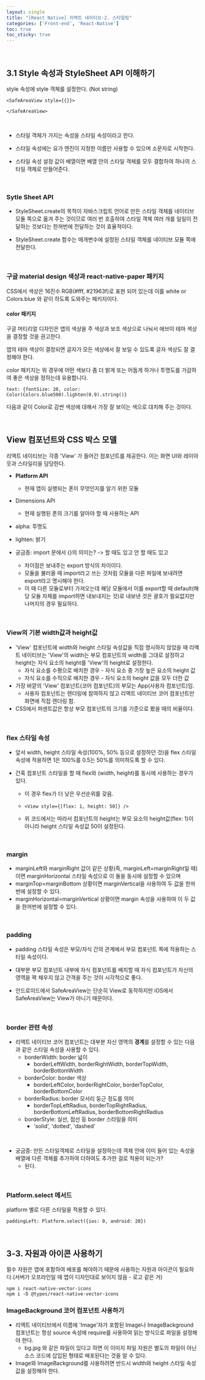 ```yaml
---
layout: single
title: "[React Native] 리액트 네이티브-2. 스타일링"
categories: ['Front-end', 'React-Native']
toc: true
toc_sticky: true
---
```


<br>

## 3.1 Style 속성과 StyleSheet API 이해하기

style 속성에 style 객체를 설정한다. (Not string)

```react
<SafeAreaView style={{}}>

</SafeAreaView>
```

<br>

- 스타일 객체가 가지는 속성을 스타일 속성이라고 한다.

- 스타일 속성에는 요가 엔진이 지정한 이름만 사용할 수 있으며 소문자로 시작한다.
- 스타일 속성 설정 값이 배열이면 배열 안의 스타일 객체를 모두 결합하여 하나의 스타일 객체로 만들어준다.



<br>

### Sytle Sheet API

- StyleSheet.create의 목적이 자바스크립트 언어로 만든 스타일 객체를 네이티브 모듈 쪽으로 옮겨 주는 것이므로 여러 번 호출하여 스타일 객체 여러 개를 일일이 전달하는 것보다는 한꺼번에 전달하는 것이 효율적이다. 

- StyleSheet.create 함수는 매개변수에 설정된 스타일 객체를 네이티브 모듈 쪽에 전달한다. 

<br>

### 구글 material design 색상과 react-native-paper 패키지

CSS에서 색상은 16진수 RGB(#fff, #21963f)로 표현 되어 있는데 이를 white or Colors.blue 와 같이 하도록 도와주는 패키지이다.



#### color 패키지

구글 머티리얼 디자인은 앱의 색상을 주 색상과 보조 색상으로 나눠서 애브이 테마 색상을 결정할 것을 권고한다.

앱의 테마 색상이 결정되면 글자가 모든 색상에서 잘 보일 수 있도록 글자 색상도 잘 결정해야 한다.

color 패키지는 위 경우에 어떤 색보다 좀 더 밝게 또는 어둡게 하거나 투명도를 가감하여 좋은 색상을 정하는데 유용합니다.

```react
text: {fontSize: 20, color: Color(Colors.blue500).lighten(0.9).string()}
```

다음과 같이 Color로 감싼 색상에 대해서 가장 잘 보이는 색으로 대치해 주는 것이다.



<br>

## View 컴포넌트와 CSS 박스 모델

리액트 네이티브는 각종 'View' 가 들어간 컴포넌트를 제공한다. 이는 화면 UI와 레이아웃과 스타일리을 담당한다.



- **Platform API**
  - 현재 앱이 실행되는 폰이 무엇인지를 알기 위한 모듈

- Dimensions API
  - 현재 실행된 폰의 크기를 알아야 할 때 사용하는 API
- alpha: 투명도
- lighten: 밝기

- 궁금증: import 문에서 {}의 의미는? -> 할 때도 있고 안 할 때도 있고
  - 차이점은 보내주는 export 방식의 차이이다.
  - 모듈을 불러올 때 import라고 쓰는 것처럼 모듈을 다른 파일에 보내려면 export라고 명시해야 한다.
  - 이 때 다른 모듈로부터 가져오는데 해당 모듈에서 이를 export할 때 default(해당 모듈 자체를 import하면 내보내지는 것)로 내보낸 것은 괄호가 필요없지만 나머지의 경우 필요하다.



<br>

### View의 기본 width값과 height값

- 'View' 컴포넌트에 width와 height 스타일 속성값을 직접 명시하지 않았을 때 리액트 네이티브는 'View'의 width는 부모 컴포넌트의 width를 그대로 설정하고 height는 자식 요소의 height를 'View'의 height로 설정한다.
  - 자식 요소를 수평으로 배치한 경우 - 자식 요소 중 가장 높은 요소의 height 값
  - 자식 요소를 수직으로 배치한 경우 - 자식 요소의 height 값을 모두 더한 값
- 가장 바깥의 'View' 컴포넌트(코어 컴포넌트)의 부모는 App(사용자 컴포넌트)임.
  - 사용자 컴포넌트는 렌더링에 참여하지 않고 리액트 네이티브 코어 컴포넌트만 화면에 직접 렌더링 함.
- CSS에서 퍼센트값은 항상 부모 컴포넌트의 크기를 기준으로 봤을 때의 비율이다.

<br>

### flex 스타일 속성

- 앞서 width, height 스타일 속성(100%, 50% 등으로 설정하던 것)을 flex 스타일 속성에 적용하면 1은 100%를 0.5는 50%를 의미하도록 할 수 있다.

- 간혹 컴포넌트 스타일을 할 때 flex와 (width, height)를 동시에 사용하는 경우가 있다.

  - 이 경우 flex가 더 낮은 우선순위를 갖음.

  - ```react
    <View style={[flex: 1, height: 50]} />
    ```

  - 위 코드에서는 따라서 컴포넌트의 height는 부모 요소의 height값(flex: 1)이 아니라 height 스타일 속성값 50이 설정된다.



<br>

### margin

- marginLeft와 marginRight 값이 같은 상황(즉, marginLeft=marginRight일 때)이면 marginHorizontal 스타일 속성으로 이 둘을 동시에 설정할 수 있으며
- marginTop=marginBottom 상황이면 marginVertical을 사용하여 두 값을 한꺼번에 설정할 수 있다.
- marginHorizontal=marginVertical 상황이면 margin 속성을 사용하여 이 두 값을 한꺼번에 설정할 수 있다.



<br>

### padding

- padding 스타일 속성은 부모/자식 간의 관계에서 부모 컴포넌트 쪽에 적용하는 스타일 속성이다. 
- 대부분 부모 컴포넌트 내부에 자식 컴포넌트를 배치할 때 자식 컴포넌트가 자신의 영역을 꽉 채우지 않고 간격을 주는 것이 시각적으로 좋다.

- 안드로이드에서 SafeAreaView는 단순히 View로 동작하지만 iOS에서 SafeAreaView는 View가 아니기 때문이다.

<br>

### border 관련 속성

- 리액트 네이티브 코어 컴포넌트는 대부분 자신 영역의 **경계**를 설정할 수 있는 다음과 같은 스타일 속성을 사용할 수 있다.
  - borderWidth: border 넓이
    - borderLeftWidth, borderRightWidth, borderTopWidth, borderBottomWidth
  - borderColor: border 색상
    - borderLeftColor, borderRightColor, borderTopColor, borderBottomColor
  - borderRadius: border 모서리 둥근 정도를 의미
    - borderTopLeftRadius, borderTopRightRadius, borderBottomLeftRadius, borderBottomRightRadius
  - borderStyle: 실선, 점선 등 border 스타일을 의미
    - 'solid', 'dotted', 'dashed'



<br>

- 궁금증: 만든 스타일객체로 스타일을 설정하는데 객체 안에 이미 들어 있는 속성을 배열에 다른 객체를 추가하여 더하여도 추가한 걸로 적용이 되는가?
  - 된다.



<br>

### Platform.select 메서드

platform 별로 다른 스타일을 적용할 수 있다.

```react
paddingLeft: Platform.select({ios: 0, android: 20})
```



<br>

## 3-3. 자원과 아이콘 사용하기

필수 자원은 앱에 포함하여 배포를 해야하기 때문에 사용하는 자원과 아이콘이 필요하다.(서버가 오프라인일 때 앱이 디자인대로 보이지 않음 - 로고 같은 거)

```
npm i react-native-vector-icons
npm i -D @types/react-native-vector-icons
```



### ImageBackground 코어 컴포넌트 사용하기

- 리액트 네이티브에서 이름에 'Image'자가 포함된 Image나 ImageBackground 컴포넌트는 항상 source 속성에 require를 사용하여 읽는 방식으로 파일을 설정해야 한다. 
  - bg.jpg 와 같은 파일이 있다고 하면 이 이미지 파일 자원은 별도의 파일이 아닌 소스 코드에 삽입된 형태로 배포된다는 것을 알 수 있다.
- Image와 ImageBackground를 사용하려면 반드시 width와 height 스타일 속성값을 설정해야 한다.


























